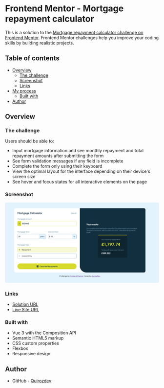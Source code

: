 # Frontend Mentor - Mortgage repayment calculator

This is a solution to the <a href="https://www.frontendmentor.io/challenges/mortgage-repayment-calculator-Galx1LXK73" target="_blank">Mortgage repayment calculator challenge on Frontend Mentor</a>. Frontend Mentor challenges help you improve your coding skills by building realistic projects.

## Table of contents

- [Overview](#overview)
  - [The challenge](#the-challenge)
  - [Screenshot](#screenshot)
  - [Links](#links)
- [My process](#my-process)
  - [Built with](#built-with)
- [Author](#author)

## Overview

### The challenge

Users should be able to:

- Input mortgage information and see monthly repayment and total repayment amounts after submitting the form
- See form validation messages if any field is incomplete
- Complete the form only using their keyboard
- View the optimal layout for the interface depending on their device's screen size
- See hover and focus states for all interactive elements on the page

### Screenshot

<img src="./screenshot.png" alt="Project Screenshot" />

### Links

- <a href="https://github.com/Quirozdev/MortgagePaymentCalculator" target="_blank">Solution URL</a>
- <a href="" target="_blank">Live Site URL</a>

### Built with

- Vue 3 with the Composition API
- Semantic HTML5 markup
- CSS custom properties
- Flexbox
- Responsive design

## Author

- GitHub - <a href="https://github.com/Quirozdev" target="_blank">Quirozdev</a>
